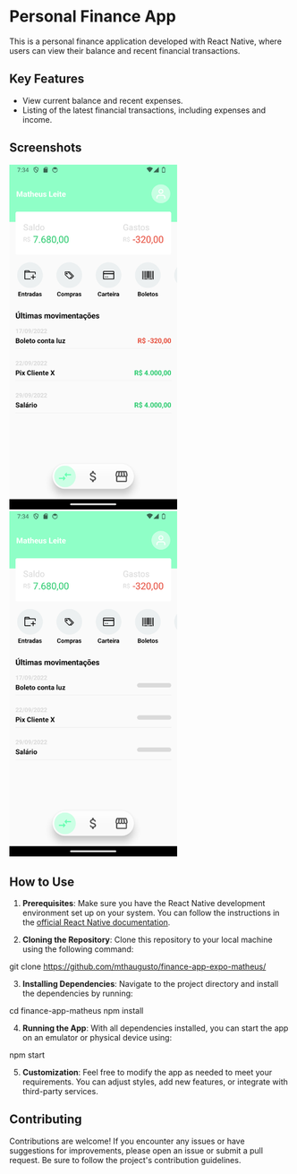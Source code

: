 # Personal Finance App

This is a personal finance application developed with React Native, where users can view their balance and recent financial transactions.

## Key Features

- View current balance and recent expenses.
- Listing of the latest financial transactions, including expenses and income.

## Screenshots
<img src="https://github.com/mthaugusto/finance-app-expo-matheus/blob/main/finance-app-screenshot-2.png?raw=true" width="300px">
<img src="https://github.com/mthaugusto/finance-app-expo-matheus/blob/main/finance-app-screenshot-1.png?raw=true" width="300px">

## How to Use

1. **Prerequisites**: Make sure you have the React Native development environment set up on your system. You can follow the instructions in the [official React Native documentation](https://reactnative.dev/docs/environment-setup).

2. **Cloning the Repository**: Clone this repository to your local machine using the following command:

git clone https://github.com/mthaugusto/finance-app-expo-matheus/

3. **Installing Dependencies**: Navigate to the project directory and install the dependencies by running:

cd finance-app-matheus
npm install

4. **Running the App**: With all dependencies installed, you can start the app on an emulator or physical device using:

npm start

5. **Customization**: Feel free to modify the app as needed to meet your requirements. You can adjust styles, add new features, or integrate with third-party services.

## Contributing

Contributions are welcome! If you encounter any issues or have suggestions for improvements, please open an issue or submit a pull request. Be sure to follow the project's contribution guidelines.


